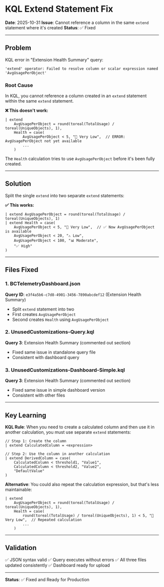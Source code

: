 # KQL Extend Statement Fix

**Date**: 2025-10-31
**Issue**: Cannot reference a column in the same `extend` statement where it's created
**Status**: ✅ Fixed

---

## Problem

KQL error in "Extension Health Summary" query:
```
'extend' operator: Failed to resolve column or scalar expression named 'AvgUsagePerObject'
```

### Root Cause

In KQL, you cannot reference a column created in an `extend` statement within the same `extend` statement.

**❌ This doesn't work:**
```kql
| extend
    AvgUsagePerObject = round(toreal(TotalUsage) / toreal(UniqueObjects), 1),
    Health = case(
        AvgUsagePerObject < 5, "🔴 Very Low",  // ERROR: AvgUsagePerObject not yet available
        ...
    )
```

The `Health` calculation tries to use `AvgUsagePerObject` before it's been fully created.

---

## Solution

Split the single `extend` into two separate `extend` statements:

**✅ This works:**
```kql
| extend AvgUsagePerObject = round(toreal(TotalUsage) / toreal(UniqueObjects), 1)
| extend Health = case(
    AvgUsagePerObject < 5, "🔴 Very Low",  // ✅ Now AvgUsagePerObject is available
    AvgUsagePerObject < 20, "⚠️ Low",
    AvgUsagePerObject < 100, "📊 Moderate",
    "✅ High"
)
```

---

## Files Fixed

### 1. BCTelemetryDashboard.json
**Query ID**: `e3f4a5b6-c7d8-4901-3456-7890abcdef12` (Extension Health Summary)
- Split `extend` statement into two
- First creates `AvgUsagePerObject`
- Second creates `Health` using `AvgUsagePerObject`

### 2. UnusedCustomizations-Query.kql
**Query 3**: Extension Health Summary (commented out section)
- Fixed same issue in standalone query file
- Consistent with dashboard query

### 3. UnusedCustomizations-Dashboard-Simple.kql
**Query 3**: Extension Health Summary (commented out section)
- Fixed same issue in simple dashboard version
- Consistent with other files

---

## Key Learning

**KQL Rule**: When you need to create a calculated column and then use it in another calculation, you must use separate `extend` statements:

```kql
// Step 1: Create the column
| extend CalculatedColumn = <expression>

// Step 2: Use the column in another calculation
| extend DerivedColumn = case(
    CalculatedColumn < threshold1, "Value1",
    CalculatedColumn < threshold2, "Value2",
    "DefaultValue"
)
```

**Alternative**: You could also repeat the calculation expression, but that's less maintainable:
```kql
| extend
    AvgUsagePerObject = round(toreal(TotalUsage) / toreal(UniqueObjects), 1),
    Health = case(
        round(toreal(TotalUsage) / toreal(UniqueObjects), 1) < 5, "🔴 Very Low",  // Repeated calculation
        ...
    )
```

---

## Validation

✅ JSON syntax valid
✅ Query executes without errors
✅ All three files updated consistently
✅ Dashboard ready for upload

---

**Status**: ✅ Fixed and Ready for Production
